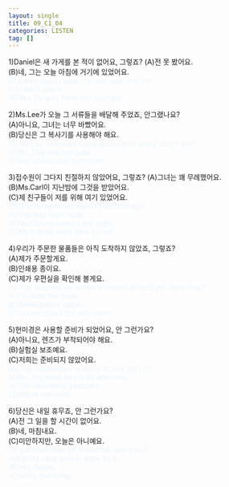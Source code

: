 ```yaml
---
layout: single
title: 09_C1_04
categories: LISTEN
tag: []
--- 
```


1)Daniel은 새 가게를 본 적이 없어요, 그렇죠?
(A)전 못 봤어요.   
(B)네, 그는 오늘 아침에 거기에 있었어요.   
<span style="color:#E8F5FF">
01.Daniel hasn't seen the new sore, has he?   
(A)I didn't see it.   
(B)Yes, He was there this morning.   
</span>
   
2)Ms.Lee가 오늘 그 서류들을 배달해 주었죠, 안그랬나요?   
(A)아니요, 그녀는 너무 바빴어요.   
(B)당신은 그 복사기를 사용해야 해요.   
<span style="color:#E8F5FF">
02.Ms.Lee delivered those documents today, didn't she?   
(A)No, She was too busy.   
(B)you should use the copier.   
</span>
   
3)접수원이 그다지 친절하지 않았어요, 그렇죠?
(A)그녀는 꽤 무례했어요.   
(B)Ms.Carl이 지난밤에 그것을 받았어요.   
(C)제 친구들이 저를 위해 여기 있었어요.   
<span style="color:#E8F5FF">
03.The receptionist wasn't very friendly?   
(A)She was quite rude.   
(B)Ms.Carl received it last night.   
(C)My friends were here for me.   
</span>
   
4)우리가 주문한 물품들은 아직 도착하지 않았죠, 그렇죠?   
(A)제가 주문할게요.   
(B)인쇄용 종이요.   
(C)제가 우편실을 확인해 볼게요.   
<span style="color:#E8F5FF">
04.The supplies we ordered haven't arrived yet, have they?   
(A)I'll place the order.   
(B)Some printer paper.   
(C)Let me check the mail room.   
</span>
   
5)현미경은 사용할 준비가 되었어요, 안 그런가요?   
(A)아니요, 렌즈가 부착되어야 해요.   
(B)실험실 보조예요.   
(C)저희는 준비되지 않았어요.   
<span style="color:#E8F5FF">
05.The microscope is ready to use, isn't it?   
(A)No, the lense has to be attached.   
(B)The laboratory assistant.   
(C)We're not ready.   
</span>
   
6)당신은 내일 휴무죠, 안 그런가요?   
(A)전 그 일을 할 시간이 없어요.   
(B)네, 마침내요.   
(C)미안하지만, 오늘은 아니예요.   
<span style="color:#E8F5FF">
06.you have time off tomorrow, don't you?   
(A)I don't have time to work on it.   
(B)Yes, finally.   
(C)Sorry, not today.   
</span>
